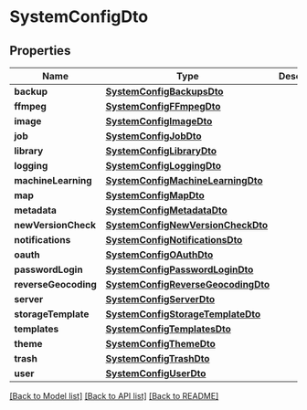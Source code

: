 # SystemConfigDto

## Properties
Name | Type | Description | Notes
------------ | ------------- | ------------- | -------------
**backup** | [**SystemConfigBackupsDto**](SystemConfigBackupsDto.md) |  | 
**ffmpeg** | [**SystemConfigFFmpegDto**](SystemConfigFFmpegDto.md) |  | 
**image** | [**SystemConfigImageDto**](SystemConfigImageDto.md) |  | 
**job** | [**SystemConfigJobDto**](SystemConfigJobDto.md) |  | 
**library** | [**SystemConfigLibraryDto**](SystemConfigLibraryDto.md) |  | 
**logging** | [**SystemConfigLoggingDto**](SystemConfigLoggingDto.md) |  | 
**machineLearning** | [**SystemConfigMachineLearningDto**](SystemConfigMachineLearningDto.md) |  | 
**map** | [**SystemConfigMapDto**](SystemConfigMapDto.md) |  | 
**metadata** | [**SystemConfigMetadataDto**](SystemConfigMetadataDto.md) |  | 
**newVersionCheck** | [**SystemConfigNewVersionCheckDto**](SystemConfigNewVersionCheckDto.md) |  | 
**notifications** | [**SystemConfigNotificationsDto**](SystemConfigNotificationsDto.md) |  | 
**oauth** | [**SystemConfigOAuthDto**](SystemConfigOAuthDto.md) |  | 
**passwordLogin** | [**SystemConfigPasswordLoginDto**](SystemConfigPasswordLoginDto.md) |  | 
**reverseGeocoding** | [**SystemConfigReverseGeocodingDto**](SystemConfigReverseGeocodingDto.md) |  | 
**server** | [**SystemConfigServerDto**](SystemConfigServerDto.md) |  | 
**storageTemplate** | [**SystemConfigStorageTemplateDto**](SystemConfigStorageTemplateDto.md) |  | 
**templates** | [**SystemConfigTemplatesDto**](SystemConfigTemplatesDto.md) |  | 
**theme** | [**SystemConfigThemeDto**](SystemConfigThemeDto.md) |  | 
**trash** | [**SystemConfigTrashDto**](SystemConfigTrashDto.md) |  | 
**user** | [**SystemConfigUserDto**](SystemConfigUserDto.md) |  | 

[[Back to Model list]](../README.md#documentation-for-models) [[Back to API list]](../README.md#documentation-for-api-endpoints) [[Back to README]](../README.md)


